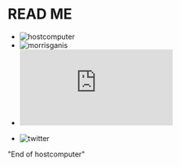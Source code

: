 READ ME
=====
+ ![hostcomputer](https://avatars1.githubusercontent.com/u/25133519?v=4&s=20)
+ ![morrisganis](https://avatars2.githubusercontent.com/u/32203995?v=4&s=20)
+ ![hostcomputer](https://rawgit.com/hostcomputer/130159523c694f84013c66f4c7644b7a/raw/b4fe77851f0e62730932f1d69171b9c8368b82df/README.md)
- ![twitter](http://www.twitter.com/MorrisGanis)

"End of hostcomputer"

<script src="https://gist.github.com/hostcomputer/130159523c694f84013c66f4c7644b7a.js"></script>
